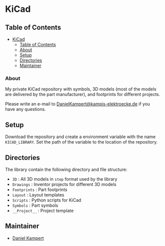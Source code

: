 # KiCad

## Table of Contents

- [KiCad](#kicad)
  - [Table of Contents](#table-of-contents)
  - [About](#about)
  - [Setup](#setup)
  - [Directories](#directories)
  - [Maintainer](#maintainer)

### About

My private KiCad repository with symbols, 3D models (most of the models are delivered by the part manufacturer), and footprints for different projects.

Please write an e-mail to [DanielKampert@kampis-elektroecke.de](DanielKampert@kampis-elektroecke.de) if you have any questions.

## Setup

Download the repository and create a environment variable with the name `KICAD_LIBRARY`. Set the path of the variable to the location of the repository.

## Directories

The library contain the following directory and file structure:

- `3D` : All 3D models in `step` format used by the library
- `Drawings` : Inventor projects for different 3D models
- `Footprints` : Part footprints
- `Layout` : Layout templates
- `Scripts` : Python scripts for KiCad
- `Symbols` : Part symbols
- `__Project__` : Project template

## Maintainer

- [Daniel Kampert](mailto:DanielKampert@kampis-elektroecke.de)

